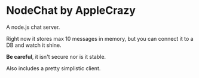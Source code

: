 # NodeChat by AppleCrazy

A node.js chat server.

Right now it stores max 10 messages in memory, but you can connect it to a DB and watch it shine.

**Be careful**, it isn't secure nor is it stable.

Also includes a pretty simplistic client.
